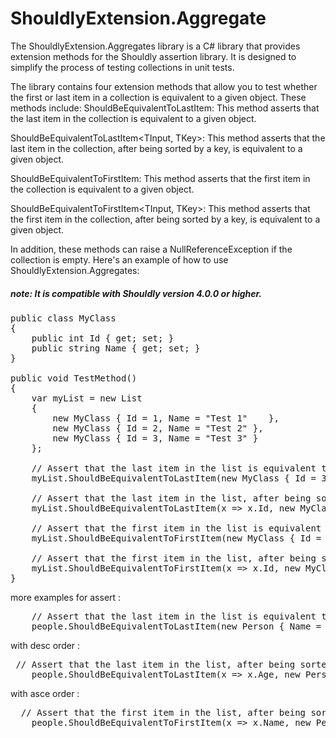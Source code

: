 # ShouldlyExtension.Aggregate
The ShouldlyExtension.Aggregates library is a C# library that provides extension methods for the Shouldly assertion library. 
It is designed to simplify the process of testing collections in unit tests.

The library contains four extension methods that allow you to test whether the first or last item in a collection is equivalent to a given object. These methods include:
ShouldBeEquivalentToLastItem: This method asserts that the last item in the collection is equivalent to a given object.

ShouldBeEquivalentToLastItem<TInput, TKey>: This method asserts that the last item in the collection, after being sorted by a key, is equivalent to a given object.

ShouldBeEquivalentToFirstItem: This method asserts that the first item in the collection is equivalent to a given object.

ShouldBeEquivalentToFirstItem<TInput, TKey>: This method asserts that the first item in the collection, after being sorted by a key, is equivalent to a given object.

In addition, these methods can raise a NullReferenceException if the collection is empty.
Here's an example of how to use ShouldlyExtension.Aggregates:
##### note: It is compatible with Shouldly version 4.0.0 or higher.
<pre>
public class MyClass
{
    public int Id { get; set; }
    public string Name { get; set; }
}

public void TestMethod()
{
    var myList = new List<MyClass>
    {
        new MyClass { Id = 1, Name = "Test 1"    },
        new MyClass { Id = 2, Name = "Test 2" },
        new MyClass { Id = 3, Name = "Test 3" }
    };

    // Assert that the last item in the list is equivalent to a given object
    myList.ShouldBeEquivalentToLastItem(new MyClass { Id = 3, Name = "Test 3" });

    // Assert that the last item in the list, after being sorted by a key, is equivalent to a given object
    myList.ShouldBeEquivalentToLastItem(x => x.Id, new MyClass { Id = 3, Name = "Test 3" });

    // Assert that the first item in the list is equivalent to a given object
    myList.ShouldBeEquivalentToFirstItem(new MyClass { Id = 1, Name = "Test 1" });

    // Assert that the first item in the list, after being sorted by a key, is equivalent to a given object
    myList.ShouldBeEquivalentToFirstItem(x => x.Id, new MyClass { Id = 1, Name = "Test 1" });
}
</pre>
more examples for assert : 
<pre>
    // Assert that the last item in the list is equivalent to a given object
    people.ShouldBeEquivalentToLastItem(new Person { Name = "Charlie", Age = 35 });
</pre>
with desc order : 
<pre>
 // Assert that the last item in the list, after being sorted by age, is equivalent to a given object
    people.ShouldBeEquivalentToLastItem(x => x.Age, new Person { Name = "Charlie", Age = 35 }, OrderType.Descending);
</pre>
with asce order : 
<pre>
  // Assert that the first item in the list, after being sorted by name, is equivalent to a given object
    people.ShouldBeEquivalentToFirstItem(x => x.Name, new Person { Name = "Alice", Age = 25 }, OrderType.Ascending);
</pre>

